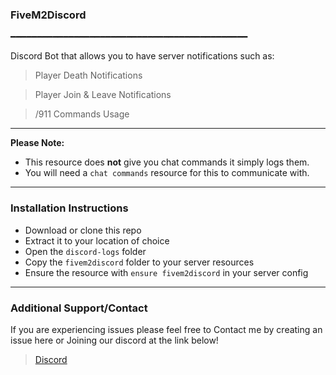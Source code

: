 ### FiveM2Discord
━━━━━━━━━━━━━━━━━━━━━━━━━━━━━━━━━━━━━━━━━━━━━

Discord Bot that allows you to have server notifications such as:

> Player Death Notifications

> Player Join & Leave Notifications

> /911 Commands Usage

---

**Please Note:** 
- This resource does **not** give you chat commands it simply logs them.
- You will need a `chat commands` resource for this to communicate with.

---

### Installation Instructions
- Download or clone this repo
- Extract it to your location of choice
- Open the `discord-logs` folder
- Copy the `fivem2discord` folder to your server resources
- Ensure the resource with `ensure fivem2discord` in your server config 

---

### Additional Support/Contact
If you are experiencing issues please feel free to Contact me by creating an issue here or Joining our discord at the link below!

> [Discord](https://narc.live/discord)
